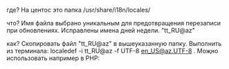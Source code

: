 где? На центос это папка /usr/share/i18n/locales/

что? Имя файла выбрано уникальным для предотвращения перезаписи при обновлениях. Исправлены имена дней недели. "tt_RU@az"

как? Скопировать файл "tt_RU@az" в вышеуказанную папку. Выполнить из терминала: localedef -i tt_RU@az -f UTF-8 en_US@az.UTF-8 .
Моҗно использовать например в PHP: 
<?php if (!setlocale(LC_TIME, 'tt_RU.utf8@az.UTF-8')) error_log("Locale not found in ".__FILE__." at ".__LINE__);
